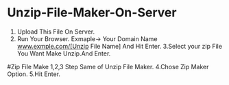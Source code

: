 # Unzip-File-Maker-On-Server

1. Upload This File On Server. 
2. Run Your Browser.
Exmaple-> 
Your Domain Name www.exmple.com/[Unzip File Name] 
And Hit Enter.
3.Select your zip File You Want Make Unzip.And Enter. 

#Zip File Make
1,2,3 Step Same of Unzip File Maker.
4.Chose Zip Maker Option.
5.Hit Enter.
